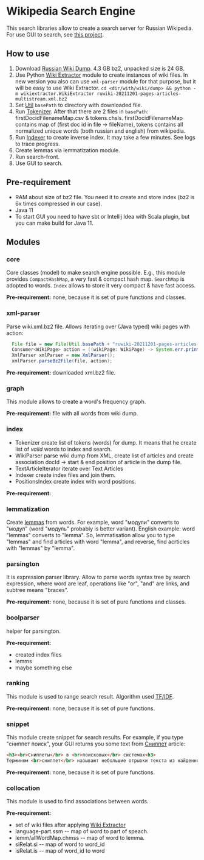 # Wikipedia Search Engine
This search libraries allow to create a search server for Russian Wikipedia.
For use GUI to search, see [this project](https://github.com/Mikhail42/search-front).

## How to use
1. Download [Russian Wiki Dump](https://dumps.wikimedia.org/ruwiki/). 4.3 GB bz2, unpacked size is 24 GB.
2. Use Python [Wiki Extractor](https://github.com/attardi/wikiextractor) module to create instances of wiki files.
   In new version you also can use `xml-parser` module for that purpose, but it will be easy to use Wiki Extractor.
   `cd <dir/with/wiki/dump> && python -m wikiextractor.WikiExtractor ruwiki-20211201-pages-articles-multistream.xml.bz2`
3. Set [Util](core/src/main/java/org/ionkin/search/Util.java) `basePath` to directory with downloaded file.
4. Run [Tokenizer](index/src/main/java/org/ionkin/search/Tokenizer.java).
   After that there are 2 files in `basePath`: firstDocidFilenameMap.csv & tokens.chsls.
   firstDocidFilenameMap contains map of (first doc id in file -> fileName),
   tokens contains all normalized unique words (both russian and english) from wikipedia.
5. Run [Indexer](index/src/main/java/org/ionkin/search/Indexer.java) to create inverse index.
   It may take a few minutes. See logs to trace progress.
6. Create lemmas via lemmatization module.
7. Run search-front.
8. Use GUI to search.

## Pre-requirement
- RAM about size of bz2 file. You need it to create and store index (bz2 is 6x times compressed in our case).
- Java 11
- To start GUI you need to have sbt or Intellij Idea with Scala plugin, but you can make build for Java 11.

## Modules

### core
Core classes (model) to make search engine possible.
E.g., this module provides `CompactHashMap`, a very fast & compact hash map.
`SearchMap` is adopted to words. 
`Index` allows to store it very compact & have fast access.

**Pre-requirement:** none, because it is set of pure functions and classes.

### xml-parser
Parse wiki.xml.bz2 file. Allows iterating over (Java typed) wiki pages with action:

```java
  File file = new File(Util.basePath + "ruwiki-20211201-pages-articles-multistream.xml.bz2");
  Consumer<WikiPage> action = ((wikiPage: WikiPage) -> System.err.println(wikiPage.getRevision().getText()));
  XmlParser xmlParser = new XmlParser();
  xmlParser.parseBz2File(file, action);
```

**Pre-requirement:** downloaded xml.bz2 file.

### graph
This module allows to create a word's frequency graph.

**Pre-requirement:** file with all words from wiki dump.

### index
- Tokenizer create list of tokens (words) for dump. It means that he create list of *valid* words to index and search.
- WikiParser parse wiki dump from XML, create list of articles
  and create association docId -> start & end position of article in the dump file.
- TextArticleIterator iterate over Text Articles
- Indexer create index files and join them.
- PositionsIndex create index with word positions.

**Pre-requirement:**

### lemmatization
Create [lemmas](https://en.wikipedia.org/wiki/Lemma_(morphology)) from words.
For example, word "модули" converts to "модул" (word "модуль" probably is better variant).
English example: word "lemmas" converts to "lemma". So, lemmatisation allow you to type "lemmas" and find articles with
word "lemma", and reverse, find acrticles with "lemmas" by "lemma".

### parsington
It is expression parser library. Allow to parse words syntax tree by search expression, where word are leaf, operations
like "or", "and" are links, and subtree means "braces".

**Pre-requirement:** none, because it is set of pure functions and classes.

### boolparser
helper for parsington.

**Pre-requirement:**
- created index files
- lemms
- maybe something else

### ranking
This module is used to range search result. Algorithm used [TF/IDF](https://ru.wikipedia.org/wiki/TF-IDF).

**Pre-requirement:** none, because it is set of pure functions.

### snippet
This module create snippet for search results. For example, if you type "cниппет поиск", your GUI
returns you some text from [Сниппет](https://ru.wikipedia.org/wiki/Сниппет) article:
```html
<h3><br>Сниппеты</br> в <br>поисковых</br> системах<h3>
Термином <br>сниппет</br> называют небольшие отрывки текста из найденной <br>поисковой</br> машиной страницы сайта...
```

**Pre-requirement:** none, because it is set of pure functions.

### collocation
This module is used to find associations between words.

**Pre-requirement:**
- set of wiki files after applying [Wiki Extractor](https://github.com/attardi/wikiextractor)
- language-part.ssm -- map of word to part of speach.
- lemm/allWordMap.chmss -- map of word to lemma.
- siRelat.si -- map of word to word_id
- isRelat.is -- map of word_id to word
